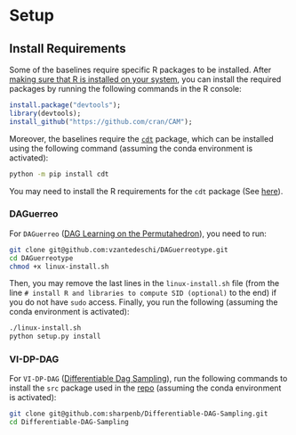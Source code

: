 # Setup
## Install Requirements
Some of the baselines require specific R packages to be installed. After [making sure that R is installed on your system](https://cran.r-project.org/), you can install the required packages by running the following commands in the R console:
```R
install.package("devtools");
library(devtools);
install_github("https://github.com/cran/CAM");
```
Moreover, the baselines require the [`cdt`](https://github.com/FenTechSolutions/CausalDiscoveryToolbox) package, which can be installed using the following command (assuming the conda environment is activated):
```bash
python -m pip install cdt
```
You may need to install the R requirements for the `cdt` package (See [here](https://github.com/FenTechSolutions/CausalDiscoveryToolbox/blob/master/r_requirements.txt)).

### DAGuerreo
For `DAGuerreo` ([DAG Learning on the Permutahedron](https://arxiv.org/abs/2301.11898)), you need to run:
```bash
git clone git@github.com:vzantedeschi/DAGuerreotype.git
cd DAGuerreotype
chmod +x linux-install.sh
```
Then, you may remove the last lines in the `linux-install.sh` file (from the line `# install R and libraries to compute SID (optional)` to the end) if you do not have `sudo` access. Finally, you run the following (assuming the conda environment is activated):
```bash
./linux-install.sh
python setup.py install
```
### VI-DP-DAG

For `VI-DP-DAG` ([Differentiable Dag Sampling](https://arxiv.org/abs/2203.08509)), run the following commands to install the `src` package used in the [repo](https://github.com/sharpenb/Differentiable-DAG-Sampling) (assuming the conda environment is activated):

```bash
git clone git@github.com:sharpenb/Differentiable-DAG-Sampling.git
cd Differentiable-DAG-Sampling

```
